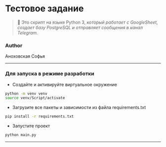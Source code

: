 # Тестовое задание
> :book: Это скрипт на языке Python 3, *который работает с GoogleSheet, создает базу PostgreSQL и отправляет сообщения в канал Telegram.*
### Author
Аноховская Софья
____
### Для запуска в режиме разработки
- Создайте и активируйте виртуальное окружение
```bash
python -m venv venv
source venv/Script/activate
```
 - Загрузите все пакеты и зависимости из файла requirements.txt
```bash
pip install -r requirements.txt
```
- Запустите проект
```bash
python main.py
```
____
